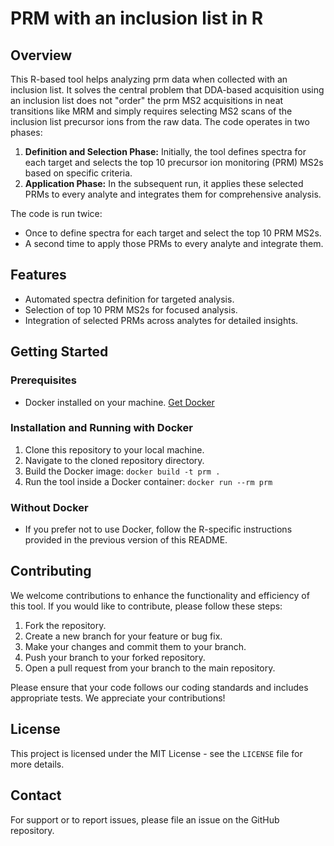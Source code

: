 # PRM with an inclusion list in R
## Overview
This R-based tool helps analyzing prm data when collected with an inclusion list. It solves the central problem that DDA-based acquisition using an inclusion list does not "order" the prm MS2 acquisitions in neat transitions like MRM and simply requires selecting MS2 scans of the inclusion list precursor ions from the raw data. The code operates in two phases:
1. **Definition and Selection Phase:** Initially, the tool defines spectra for each target and selects the top 10 precursor ion monitoring (PRM) MS2s based on specific criteria.
2. **Application Phase:** In the subsequent run, it applies these selected PRMs to every analyte and integrates them for comprehensive analysis.

The code is run twice:
- Once to define spectra for each target and select the top 10 PRM MS2s.
- A second time to apply those PRMs to every analyte and integrate them.

## Features
- Automated spectra definition for targeted analysis.
- Selection of top 10 PRM MS2s for focused analysis.
- Integration of selected PRMs across analytes for detailed insights.

## Getting Started

### Prerequisites
- Docker installed on your machine. [Get Docker](https://docs.docker.com/get-docker/)

### Installation and Running with Docker
1. Clone this repository to your local machine.
2. Navigate to the cloned repository directory.
3. Build the Docker image:  ```docker build -t prm . ```
4. Run the tool inside a Docker container: ```docker run --rm prm```

### Without Docker
- If you prefer not to use Docker, follow the R-specific instructions provided in the previous version of this README.

## Contributing
We welcome contributions to enhance the functionality and efficiency of this tool. If you would like to contribute, please follow these steps:

1. Fork the repository.
2. Create a new branch for your feature or bug fix.
3. Make your changes and commit them to your branch.
4. Push your branch to your forked repository.
5. Open a pull request from your branch to the main repository.

Please ensure that your code follows our coding standards and includes appropriate tests. We appreciate your contributions!

## License
This project is licensed under the MIT License - see the `LICENSE` file for more details.

## Contact
For support or to report issues, please file an issue on the GitHub repository.
